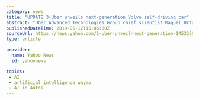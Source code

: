 ```yaml
---
category: news
title: "UPDATE 3-Uber unveils next-generation Volvo self-driving car"
abstract: "Uber Advanced Technologies Group chief scientist Raquel Urtasun showed off the company's artificial intelligence technology that allows ... struggling to win regulatory approval. Alphabet Inc's Waymo unit is operating a robotaxi service in Arizona and ..."
publishedDateTime: 2019-06-12T15:06:00Z
sourceUrl: https://news.yahoo.com/1-uber-unveil-next-generation-145326072.html
type: article

provider:
  name: Yahoo News
  id: yahoonews

topics:
 - AI
 - artificial intelligence waymo
 - AI in Autos
---
```

